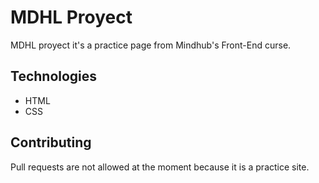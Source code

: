 # MDHL Proyect

MDHL proyect it's a practice page from Mindhub's Front-End curse.

## Technologies

- HTML
- CSS

## Contributing

Pull requests are not allowed at the moment because it is a practice site.
